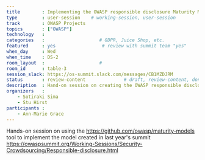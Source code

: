 ```yaml
---
title        : Implementing the OWASP responsible disclosure Maturity Model
type         : user-session    # working-session, user-session
track        : OWASP Projects
topics       : ["OWASP"]
technology   :
categories   :                    # GDPR, Juice Shop, etc.
featured     : yes                 # review with summit team "yes"
when_day     : Wed
when_time    : DS-2
room_layout  :                    #
room_id      : table-3
session_slack: https://os-summit.slack.com/messages/CB1MZDJRM
status       : review-content              # draft, review-content, done
description  : Hand-on session on creating the OWASP responsible disclosure Maturity Model
organizers   :
    - Sotiraki Sima
    - Stu Hirst
participants :
    - Ann-Marie Grace
---
```


Hands-on session on using the https://github.com/owasp/maturity-models tool to implement the
model created in last year's summit https://owaspsummit.org/Working-Sessions/Security-Crowdsourcing/Responsible-disclosure.html

<!--(add intro)

## WHY

(...)

## What

(...)

## Outcomes

(...)

## References

(...)


## Previous
-->
